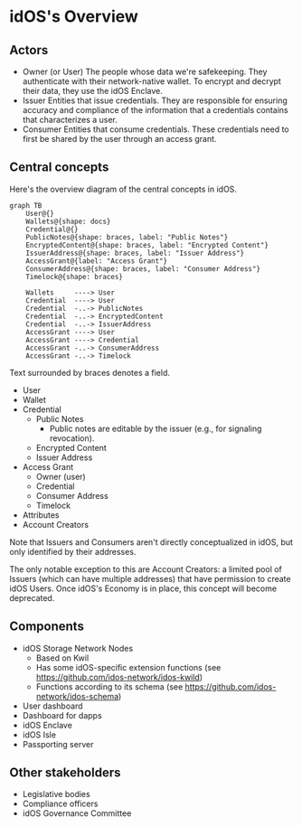# idOS's Overview

## Actors
- Owner (or User)
  The people whose data we're safekeeping. They authenticate with their network-native wallet. To encrypt and decrypt their data, they use the idOS Enclave.
- Issuer
  Entities that issue credentials. They are responsible for ensuring accuracy and compliance of the information that a credentials contains that characterizes a user.
- Consumer
  Entities that consume credentials. These credentials need to first be shared by the user through an access grant.

## Central concepts

Here's the overview diagram of the central concepts in idOS.

```mermaid
graph TB
    User@{}
    Wallets@{shape: docs}
    Credential@{}
    PublicNotes@{shape: braces, label: "Public Notes"}
    EncryptedContent@{shape: braces, label: "Encrypted Content"}
    IssuerAddress@{shape: braces, label: "Issuer Address"}
    AccessGrant@{label: "Access Grant"}
    ConsumerAddress@{shape: braces, label: "Consumer Address"}
    Timelock@{shape: braces}

    Wallets     ----> User
    Credential  ----> User
    Credential  -..-> PublicNotes
    Credential  -..-> EncryptedContent
    Credential  -..-> IssuerAddress
    AccessGrant ----> User
    AccessGrant ----> Credential
    AccessGrant -..-> ConsumerAddress
    AccessGrant -..-> Timelock
```

Text surrounded by braces denotes a field.

- User
- Wallet
- Credential
  - Public Notes
    - Public notes are editable by the issuer (e.g., for signaling revocation).
  - Encrypted Content
  - Issuer Address
- Access Grant
  - Owner (user)
  - Credential
  - Consumer Address
  - Timelock
- Attributes
- Account Creators

Note that Issuers and Consumers aren't directly conceptualized in idOS, but only identified by their addresses.

The only notable exception to this are Account Creators: a limited pool of Issuers (which can have multiple addresses) that have permission to create idOS Users. Once idOS's Economy is in place, this concept will become deprecated.

## Components

- idOS Storage Network Nodes
    - Based on Kwil
    - Has some idOS-specific extension functions (see https://github.com/idos-network/idos-kwild)
    - Functions according to its schema (see https://github.com/idos-network/idos-schema)
- User dashboard
- Dashboard for dapps
- idOS Enclave
- idOS Isle
- Passporting server

## Other stakeholders

- Legislative bodies
- Compliance officers
- idOS Governance Committee
